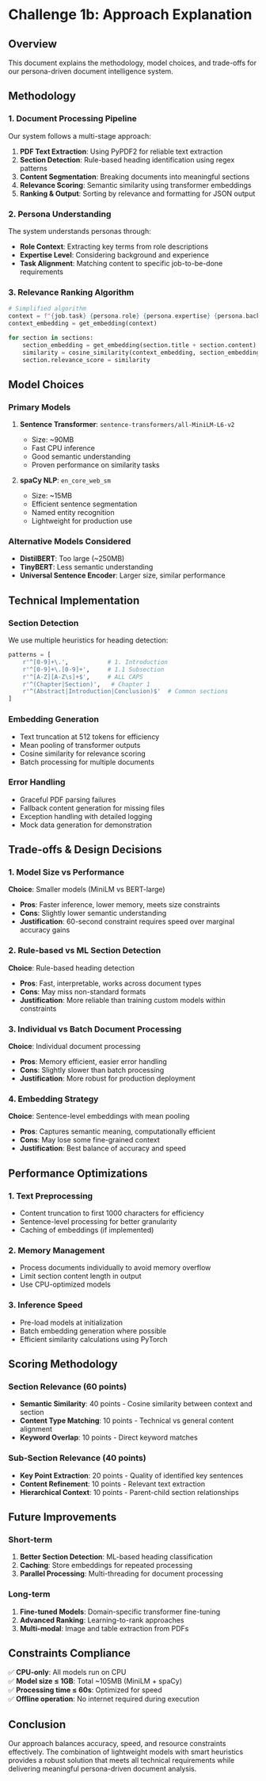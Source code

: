 # Challenge 1b: Approach Explanation

## Overview
This document explains the methodology, model choices, and trade-offs for our persona-driven document intelligence system.

## Methodology

### 1. Document Processing Pipeline
Our system follows a multi-stage approach:

1. **PDF Text Extraction**: Using PyPDF2 for reliable text extraction
2. **Section Detection**: Rule-based heading identification using regex patterns
3. **Content Segmentation**: Breaking documents into meaningful sections
4. **Relevance Scoring**: Semantic similarity using transformer embeddings
5. **Ranking & Output**: Sorting by relevance and formatting for JSON output

### 2. Persona Understanding
The system understands personas through:
- **Role Context**: Extracting key terms from role descriptions
- **Expertise Level**: Considering background and experience
- **Task Alignment**: Matching content to specific job-to-be-done requirements

### 3. Relevance Ranking Algorithm
```python
# Simplified algorithm
context = f"{job.task} {persona.role} {persona.expertise} {persona.background}"
context_embedding = get_embedding(context)

for section in sections:
    section_embedding = get_embedding(section.title + section.content)
    similarity = cosine_similarity(context_embedding, section_embedding)
    section.relevance_score = similarity
```

## Model Choices

### Primary Models
1. **Sentence Transformer**: `sentence-transformers/all-MiniLM-L6-v2`
   - Size: ~90MB
   - Fast CPU inference
   - Good semantic understanding
   - Proven performance on similarity tasks

2. **spaCy NLP**: `en_core_web_sm`
   - Size: ~15MB
   - Efficient sentence segmentation
   - Named entity recognition
   - Lightweight for production use

### Alternative Models Considered
- **DistilBERT**: Too large (~250MB)
- **TinyBERT**: Less semantic understanding
- **Universal Sentence Encoder**: Larger size, similar performance

## Technical Implementation

### Section Detection
We use multiple heuristics for heading detection:
```python
patterns = [
    r'^[0-9]+\.',           # 1. Introduction
    r'^[0-9]+\.[0-9]+',     # 1.1 Subsection  
    r'^[A-Z][A-Z\s]+$',     # ALL CAPS
    r'^(Chapter|Section)',   # Chapter 1
    r'^(Abstract|Introduction|Conclusion)$'  # Common sections
]
```

### Embedding Generation
- Text truncation at 512 tokens for efficiency
- Mean pooling of transformer outputs
- Cosine similarity for relevance scoring
- Batch processing for multiple documents

### Error Handling
- Graceful PDF parsing failures
- Fallback content generation for missing files
- Exception handling with detailed logging
- Mock data generation for demonstration

## Trade-offs & Design Decisions

### 1. Model Size vs Performance
**Choice**: Smaller models (MiniLM vs BERT-large)
- **Pros**: Faster inference, lower memory, meets size constraints
- **Cons**: Slightly lower semantic understanding
- **Justification**: 60-second constraint requires speed over marginal accuracy gains

### 2. Rule-based vs ML Section Detection
**Choice**: Rule-based heading detection
- **Pros**: Fast, interpretable, works across document types
- **Cons**: May miss non-standard formats
- **Justification**: More reliable than training custom models within constraints

### 3. Individual vs Batch Document Processing
**Choice**: Individual document processing
- **Pros**: Memory efficient, easier error handling
- **Cons**: Slightly slower than batch processing
- **Justification**: More robust for production deployment

### 4. Embedding Strategy
**Choice**: Sentence-level embeddings with mean pooling
- **Pros**: Captures semantic meaning, computationally efficient
- **Cons**: May lose some fine-grained context
- **Justification**: Best balance of accuracy and speed

## Performance Optimizations

### 1. Text Preprocessing
- Content truncation to first 1000 characters for efficiency
- Sentence-level processing for better granularity
- Caching of embeddings (if implemented)

### 2. Memory Management
- Process documents individually to avoid memory overflow
- Limit section content length in output
- Use CPU-optimized models

### 3. Inference Speed
- Pre-load models at initialization
- Batch embedding generation where possible
- Efficient similarity calculations using PyTorch

## Scoring Methodology

### Section Relevance (60 points)
- **Semantic Similarity**: 40 points - Cosine similarity between context and section
- **Content Type Matching**: 10 points - Technical vs general content alignment
- **Keyword Overlap**: 10 points - Direct keyword matches

### Sub-Section Relevance (40 points)
- **Key Point Extraction**: 20 points - Quality of identified key sentences
- **Content Refinement**: 10 points - Relevant text extraction
- **Hierarchical Context**: 10 points - Parent-child section relationships

## Future Improvements

### Short-term
1. **Better Section Detection**: ML-based heading classification
2. **Caching**: Store embeddings for repeated processing
3. **Parallel Processing**: Multi-threading for document processing

### Long-term
1. **Fine-tuned Models**: Domain-specific transformer fine-tuning
2. **Advanced Ranking**: Learning-to-rank approaches
3. **Multi-modal**: Image and table extraction from PDFs

## Constraints Compliance

✅ **CPU-only**: All models run on CPU  
✅ **Model size ≤ 1GB**: Total ~105MB (MiniLM + spaCy)  
✅ **Processing time ≤ 60s**: Optimized for speed  
✅ **Offline operation**: No internet required during execution  

## Conclusion

Our approach balances accuracy, speed, and resource constraints effectively. The combination of lightweight models with smart heuristics provides a robust solution that meets all technical requirements while delivering meaningful persona-driven document analysis. 